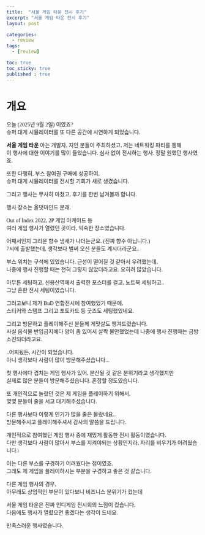 ```yaml
---
title:  "서울 게임 타운 전시 후기"
excerpt: "서울 게임 타운 전시 후기"
layout: post

categories:
  - review
tags:
  - [review]

toc: true
toc_sticky: true
published : true
---
```


<style type="text/css">
  @font-face {
      font-family: 'Polygothic';
      src: url('/srcs/fonts/Polygothic-Light.ttf') format('truetype');
  }

  body {
    font-family: 'Polygothic';
  }
</style>

<h1>개요</h1>

오늘 (2025년 9월 2일) 이였죠?\
슈퍼 대게 시뮬레이터를 또 다른 공간에 시연하게 되었습니다.

<b>서울 게임 타운</b>
아는 개발자, 지인 분들이 주최하셨고, 저는 네트워킹 파티를 통해\
이 행사에 대한 이야기를 많이 들었습니다. 심사 없이 전시하는 행사. 정말 원했던 행사였죠.

또한 다행히, 부스 참여권 구매에 성공하여,\
슈퍼 대게 시뮬레이터를 전시할 기회가 새로 생겼습니다.

그리고 행사는 무사히 마쳤고, 후기를 한번 남겨볼까 합니다.

행사 장소는 올댓마인드 문래. 

Out of Index 2022, 2P 게임 아케이드 등\
여러 게임 행사가 열렸던 곳이라, 익숙한 장소였습니다.

어째서인지 그리운 향수 냄새가 나더는군요. (진짜 향수 아닙니다.)\
7시에 출발했는데, 생각보다 벌써 오신 분들도 계시더라군요..

부스 위치는 구석에 있었습니다. 근성이 떨어질 것 같아서 우려했는데,\
나중에 행사 진행할 때는 전혀 그렇지 않았더라고요. 오히려 많았습니다.

아무튼 세팅하고, 신용산역에서 출력한 포스터를 걸고, 노트북 세팅하고..\
그냥 흔한 전시 세팅이였습니다.

그러고보니 제가 BuD 연합전시에 참여했었기 때문에,\
스티커와 스탬프 그리고 포토카드 등 굿즈도 세팅했었네요.

그리고 방문하고 플레이해주신 분들께 게맛살도 챙겨드렸습니다.\
사실 음식물 반입금지에다 양이 좀 있어서 살짝 불안했었는데 나중에 행사 진행때는 금방 소진되더라고요.

..어찌됬든, 시간이 되었습니다.\
아니 생각보다 사람이 많이 방문해주셨습니다...

첫 행사에다 겹치는 게임 행사가 있어, 분산될 것 같은 분위기라고 생각했지만\
실제로 많은 분들이 방문해주셨습니다. 혼잡할 정도였습니다.

또 개인적으로 놀랐던 것은 제 게임을 플레이하기 위해서,\
몇몇 분들이 줄을 서고 대기해주셨습니다.

다른 행사보다 이렇게 인기가 많을 줄은 몰랐네요..\
방문해주시고 플레이해주셔서 감사의 말씀을 드립니다.

개인적으로 참여했던 게임 행사 중에 재밌게 활동한 전시 활동이였습니다.\
다만 생각보다 사람이 많아서 부스를 지켜야되는 상황인지라, 자리를 비우기가 어려웠습니다.\

이는 다른 부스를 구경하기 어려웠다는 점이였죠.\
그래도 제 게임을 플레이하시는 부분을 구경하고 좋은 것 같습니다.

다른 게임 행사의 경우,\
아무래도 상업적인 부분이 있다보니 비즈니스 분위기가 컸는데

서울 게임 타운은 진짜 인디게임 전시회의 느낌이 컸습니다.\
다음에도 행사가 열렸으면 좋겠다는 생각이 드네요.

만족스러운 행사였습니다.


